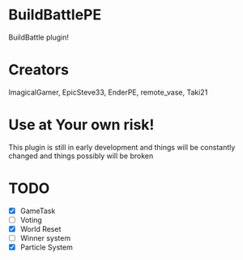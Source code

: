 # BuildBattlePE
BuildBattle plugin!

# Creators
ImagicalGamer, EpicSteve33, EnderPE, remote_vase, Taki21

# Use at Your own risk!
This plugin is still in early development and things will be constantly changed and things possibly will be broken

# TODO
- [x] GameTask
- [ ] Voting  
- [x] World Reset
- [ ] Winner system
- [x] Particle System
